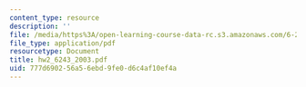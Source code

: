 ```yaml
---
content_type: resource
description: ''
file: /media/https%3A/open-learning-course-data-rc.s3.amazonaws.com/6-243j-dynamics-of-nonlinear-systems-fall-2003/777d690256a56ebd9fe0d6c4af10ef4a_hw2_6243_2003.pdf
file_type: application/pdf
resourcetype: Document
title: hw2_6243_2003.pdf
uid: 777d6902-56a5-6ebd-9fe0-d6c4af10ef4a
---
```

